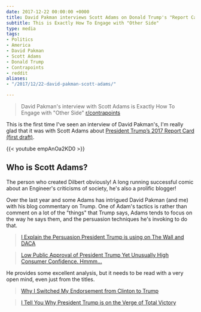 ```yaml
---
date: 2017-12-22 00:00:00 +0000
title: David Pakman interviews Scott Adams on Donald Trump's "Report Card"
subtitle: This is Exactly How To Engage with "Other Side"
type: media
tags:
- Politics
- America
- David Pakman
- Scott Adams
- Donald Trump
- Contrapoints
- reddit
aliases:
- "/2017/12/22-david-pakman-scott-adams/"

---
```

> David Pakman's interview with Scott Adams is Exactly How To Engage with "Other Side" [r/contrapoints](https://www.reddit.com/r/ContraPoints/comments/7l6y10/david_pakmans_interview_with_scott_adams_is/)

This is the first time I've seen an interview of David Pakman's, I'm really glad that it was with Scott Adams about [President Trump’s 2017 Report Card (first draft)](http://blog.dilbert.com/2017/11/13/president-trumps-2017-report-card-first-draft/).

{{< youtube empAnOa2KD0 >}}

## Who is Scott Adams?

The person who created Dilbert obviously! A long running successful comic about an Engineer's criticisms of society, he's also a prolific blogger!

Over the last year and some Adams has intrigued David Pakman (and me) with his blog commentary on Trump. One of Adam's tactics is rather than comment on a lot of the "things" that Trump says, Adams tends to focus on the way he says them, and the persuasion techniques he's invoking to do that.

> [I Explain the Persuasion President Trump is using on The Wall and DACA](http://blog.dilbert.com/2017/09/14/i-explain-the-persuasion-president-trump-is-using-on-the-wall-and-daca/)

> [Low Public Approval of President Trump Yet Unusually High Consumer Confidence. Hmmm…](http://blog.dilbert.com/2017/10/14/low-public-approval-of-president-trump-yet-unusually-high-consumer-confidence-hmmm/)

He provides some excellent analysis, but it needs to be read with a very open mind, even just from the titles.

> [Why I Switched My Endorsement from Clinton to Trump](http://blog.dilbert.com/2016/09/25/why-i-switched-my-endorsement-from-clinton-to/)

> [I Tell You Why President Trump is on the Verge of Total Victory](http://blog.dilbert.com/2017/07/25/i-tell-you-why-president-trump-is-on-the-verge-of-total-victory/)
